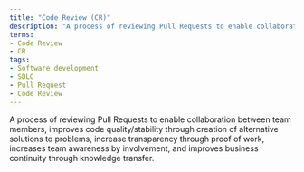 ```yaml
---
title: "Code Review (CR)"
description: "A process of reviewing Pull Requests to enable collaboration between team members, improves code quality/stability through creation of alternative solutions to problems, increase transparency through proof of work, increases team awareness by involvement, and improves business continuity through knowledge transfer."
terms:
- Code Review
- CR
tags:
- Software development
- SDLC
- Pull Request
- Code Review
---
```

A process of reviewing Pull Requests to enable collaboration between team members, improves code quality/stability through creation of alternative solutions to problems, increase transparency through proof of work, increases team awareness by involvement, and improves business continuity through knowledge transfer.